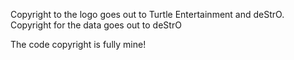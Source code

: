 
Copyright to the logo goes out to Turtle Entertainment and deStrO.
Copyright for the data goes out to deStrO

The code copyright is fully mine!
